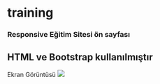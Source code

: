 # training
<h3>Responsive Eğitim Sitesi ön sayfası</h3>
<h2>HTML ve Bootstrap kullanılmıştır</h2>

Ekran Görüntüsü
<img src="Training screen.gif"/>
